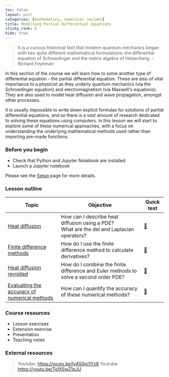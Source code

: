 ```yaml
---
toc: false
layout: post
categories: [mathematics, numerical recipes]
title: Modelling Partial Differential Equations
sticky_rank: 6  
hide: true
---
```


> It is a curious historical fact that modern quantum mechanics began with two quite different mathematical formulations: the differential equation of Schroedinger and the matrix algebra of Heisenberg. - Richard Feynman

In this section of the course we will learn how to solve another type of differential equation - the partial differential equation. These are also of vital importance to a physicist as they underly quantum mechanics (via the Schroedinger equation) and electromagnetism (via Maxwell's equations). They are also used to model heat diffusion and wave propagation, amongst other processes.

It is usually impossible to write down explicit formulas for solutions of partial differential equations, and so there is a vast amount of research dedicated to solving these equations using computers. In this lesson we will start to explore some of these numerical approaches, with a focus on understanding the underlying mathematical methods used rather than importing pre-made functions.

### Before you begin

- Check that Python and Jupyter Notebook are installed
- Launch a Jupyter notebook 

Please see the [Setup](https://nu-cem.github.io/CompPhys/2021/08/02/Setup) page for more details.

### Lesson outline

| Topic | Objective | Quick test |
|-------|-----------|-----------|
|[Heat diffusion](https://nu-cem.github.io/CompPhys/2021/08/02/Heat-Diffusion)| How can I describe heat diffusion using a PDE? <br/> What are the del and Laplacian operators?| [🍫](https://nu-cem.github.io/CompPhys/2021/08/02/Heat-Diffusion-Qs.html)|
|[Finite difference methods](https://nu-cem.github.io/CompPhys/2021/08/02/Finite-Differences)| How do I use the finite difference method to calculate derivatives? | [:evergreen_tree:](https://nu-cem.github.io/CompPhys/2021/08/02/Finite-Differences-Qs.html)|
|[Heat diffusion revisited](https://nu-cem.github.io/CompPhys/2021/08/02/Runge-Kutta)| How do I combine the finite difference and Euler methods to solve a second order PDE? | [:chestnut:](https://nu-cem.github.io/CompPhys/2021/08/02/Runge-Kutta-Qs.html)|
|[Evaluating the accuracy of numerical methods](https://nu-cem.github.io/CompPhys/2021/08/02/Accuracy) | How can I quantify the accuracy of these numerical methods? | [:wrench:](https://nu-cem.github.io/CompPhys/2021/08/02/Accuract-Qs.html)|

### Course resources

- Lesson exercises
- Extension exercise
- Presentation
- Teaching notes

### External resources

> Youtube: https://youtu.be/ly4S0oi3Yz8
> Youtube: https://youtu.be/ToIXSwZ1pJU
